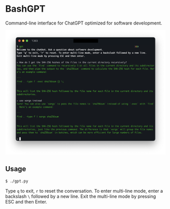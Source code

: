 # BashGPT

Command-line interface for ChatGPT optimized for software development.

![screenshot](./screenshot.png)

## Usage

```bash
$ ./gpt.py
```

Type `q` to exit, `r` to reset the conversation.
To enter multi-line mode, enter a backslash `\` followed by a new line. Exit the multi-line mode by pressing ESC and then Enter.

